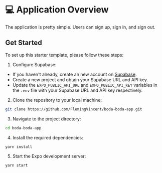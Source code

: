 # 💻 Application Overview

The application is pretty simple. Users can sign up, sign in, and sign out.

## Get Started

To set up this starter template, please follow these steps:

1. Configure Supabase:

- If you haven't already, create an new account on [Supabase](https://supabase.io/).
- Create a new project and obtain your Supabase URL and API key.
- Update the `EXPO_PUBLIC_API_URL` and `EXPO_PUBLIC_API_KEY` variables in the `.env` file with your Supabase URL and API key respectively.

2. Clone the repository to your local machine:

```bash
git clone https://github.com/FlemingVincent/boda-boda-app.git
```

3. Navigate to the project directory:

```bash
cd boda-boda-app
```

4. Install the required dependencies:

```bash
yarn install
```

5. Start the Expo development server:

```bash
yarn start
```
